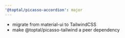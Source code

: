 ```yaml
---
'@toptal/picasso-accordion': major
---
```


- migrate from material-ui to TailwindCSS
- make @toptal/picasso-tailwind a peer dependency

